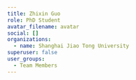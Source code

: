 ```yaml
---
title: Zhixin Guo
role: PhD Student
avatar_filename: avatar
social: []
organizations:
  - name: Shanghai Jiao Tong University
superuser: false
user_groups:
  - Team Members
---
```

